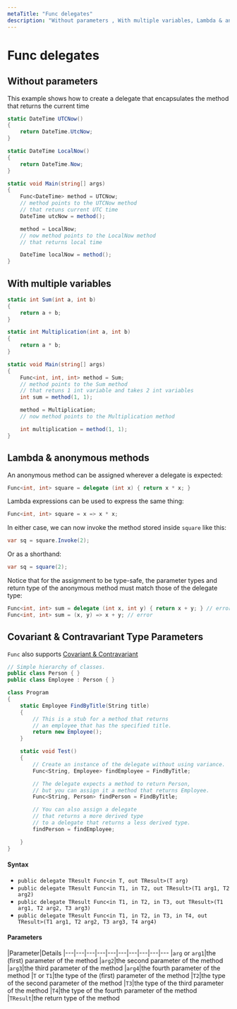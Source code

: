 ```yaml
---
metaTitle: "Func delegates"
description: "Without parameters , With multiple variables, Lambda & anonymous methods, Covariant & Contravariant Type Parameters"
---
```


# Func delegates



## Without parameters 


This example shows how to create a delegate that encapsulates the method that returns the current time

```cs
static DateTime UTCNow()
{
    return DateTime.UtcNow;
}

static DateTime LocalNow()
{
    return DateTime.Now;
}

static void Main(string[] args)
{
    Func<DateTime> method = UTCNow;
    // method points to the UTCNow method
    // that retuns current UTC time  
    DateTime utcNow = method();

    method = LocalNow;
    // now method points to the LocalNow method
    // that returns local time

    DateTime localNow = method();
}

```



## With multiple variables


```cs
static int Sum(int a, int b)
{
    return a + b;
}

static int Multiplication(int a, int b)
{
    return a * b;
}

static void Main(string[] args)
{
    Func<int, int, int> method = Sum;
    // method points to the Sum method
    // that retuns 1 int variable and takes 2 int variables  
    int sum = method(1, 1);

    method = Multiplication;
    // now method points to the Multiplication method

    int multiplication = method(1, 1);
}

```



## Lambda & anonymous methods


An anonymous method can be assigned wherever a delegate is expected:

```cs
Func<int, int> square = delegate (int x) { return x * x; }

```

Lambda expressions can be used to express the same thing:

```cs
Func<int, int> square = x => x * x;

```

In either case, we can now invoke the method stored inside `square` like this:

```cs
var sq = square.Invoke(2);

```

Or as a shorthand:

```cs
var sq = square(2);

```

Notice that for the assignment to be type-safe, the parameter types and return type of the anonymous method must match those of the delegate type:

```cs
Func<int, int> sum = delegate (int x, int y) { return x + y; } // error
Func<int, int> sum = (x, y) => x + y; // error

```



## Covariant & Contravariant Type Parameters


`Func` also supports [Covariant & Contravariant](https://msdn.microsoft.com/en-us/library/dd799517(v=vs.110).aspx)

```cs
// Simple hierarchy of classes.
public class Person { }
public class Employee : Person { }

class Program
{
    static Employee FindByTitle(String title)
    {
        // This is a stub for a method that returns
        // an employee that has the specified title.
        return new Employee();
    }

    static void Test()
    {
        // Create an instance of the delegate without using variance.
        Func<String, Employee> findEmployee = FindByTitle;

        // The delegate expects a method to return Person,
        // but you can assign it a method that returns Employee.
        Func<String, Person> findPerson = FindByTitle;

        // You can also assign a delegate 
        // that returns a more derived type 
        // to a delegate that returns a less derived type.
        findPerson = findEmployee;

    }
}

```



#### Syntax


- `public delegate TResult Func<in T, out TResult>(T arg)`
- `public delegate TResult Func<in T1, in T2, out TResult>(T1 arg1, T2 arg2)`
- `public delegate TResult Func<in T1, in T2, in T3, out TResult>(T1 arg1, T2 arg2, T3 arg3)`
- `public delegate TResult Func<in T1, in T2, in T3, in T4, out TResult>(T1 arg1, T2 arg2, T3 arg3, T4 arg4)`



#### Parameters


|Parameter|Details
|---|---|---|---|---|---|---|---|---|---
|`arg` or `arg1`|the (first) parameter of the method
|`arg2`|the second parameter of the method
|`arg3`|the third parameter of the method
|`arg4`|the fourth parameter of the method
|`T` or `T1`|the type of the (first) parameter of the method
|`T2`|the type of the second parameter of the method
|`T3`|the type of the third parameter of the method
|`T4`|the type of the fourth parameter of the method
|`TResult`|the return type of the method


